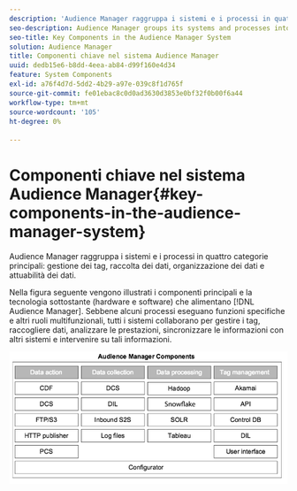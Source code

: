 ```yaml
---
description: 'Audience Manager raggruppa i sistemi e i processi in quattro categorie principali: gestione dei tag, raccolta dei dati, organizzazione dei dati e attuabilità dei dati.'
seo-description: Audience Manager groups its systems and processes into four main categories  tag management, data collection, data organization, and data actionability.
seo-title: Key Components in the Audience Manager System
solution: Audience Manager
title: Componenti chiave nel sistema Audience Manager
uuid: dedb15e6-b8dd-4eea-ab84-d99f160e4d34
feature: System Components
exl-id: a76f4d7d-5dd2-4b29-a97e-039c8f1d765f
source-git-commit: fe01ebac8c0d0ad3630d3853e0bf32f0b00f6a44
workflow-type: tm+mt
source-wordcount: '105'
ht-degree: 0%

---
```


# Componenti chiave nel sistema Audience Manager{#key-components-in-the-audience-manager-system}

Audience Manager raggruppa i sistemi e i processi in quattro categorie principali: gestione dei tag, raccolta dei dati, organizzazione dei dati e attuabilità dei dati.

<!-- 

c_compstack.xml

 -->

Nella figura seguente vengono illustrati i componenti principali e la tecnologia sottostante (hardware e software) che alimentano [!DNL Audience Manager]. Sebbene alcuni processi eseguano funzioni specifiche e altri ruoli multifunzionali, tutti i sistemi collaborano per gestire i tag, raccogliere dati, analizzare le prestazioni, sincronizzare le informazioni con altri sistemi e intervenire su tali informazioni.

![](assets/components.png)
